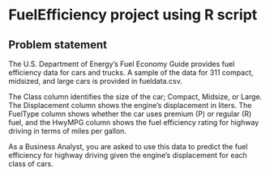 # FuelEfficiency project using R script

## Problem statement
The U.S. Department of Energy’s Fuel Economy Guide provides fuel efficiency data for cars and trucks. A sample of the data for 311 compact, midsized, and large cars is provided in fueldata.csv.

The Class column identifies the size of the car; Compact, Midsize, or Large. The Displacement column shows the engine’s displacement in liters. The FuelType column shows whether the car uses premium (P) or regular (R) fuel, and the HwyMPG column shows the fuel efficiency rating for highway driving in terms of miles per gallon.

As a Business Analyst, you are asked to use this data to predict the fuel efficiency for highway driving given the engine’s displacement for each class of cars.

